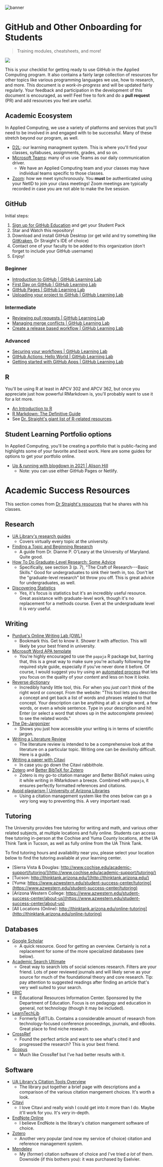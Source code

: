 ![banner](github_onboarding_banner.png)

# GitHub and Other Onboarding for Students
> Training modules, cheatsheets, and more!

![](https://img.shields.io/badge/Status-in%20progress-yellowgreen)

This is your checklist for getting ready to use GitHub in the Applied Computing program. It also contains a fairly large collection of resources for other topics like various programming languages we use, how to research, and more. This document is *a work-in-progress* and will be updated fairly regularly. Your feedback and participation in the development of this document is encouraged, as well! Feel free to fork and do a **pull request** (PR) and add resources you feel are useful.

## Academic Ecosystem

In Applied Computing, we use a variety of platforms and services that you'll need to be involved in and engaged with to be successful. Many of these stretch beyond our program, as well.

+ [D2L](https://d2l.arizona.edu): our learning managment system. This is where you'll find your classes, syllabuses, assignments, grades, and so on.
+ [Microsoft Teams](https://www.microsoft.com/en-us/microsoft-365/microsoft-teams/download-app): many of us use Teams as our daily communication driver.
    + We have an Applied Computing team and your classes may have individual teams specific to those classes.
+ [Zoom](https://arizona.zoom.us): how we meet synchronously. You **must** be authenticated using your NetID to join your class meetings! Zoom meetings are typically recorded in case you are not able to make the live session.

## GitHub

Initial steps:

1. [Sign up for GitHub Education](https://education.github.com/students) and get your Student Pack
2. Star and Watch this repository!
3. Download and install GitHub Desktop (or get wild and try something like [GitKraken](gitkraken.com), Dr Straight's IDE of choice)
4. Contact one of your faculty to be added to this organization (don't forget to include your GitHub username)
5. Enjoy!

### Beginner

+ [Introduction to GitHub | GitHub Learning Lab](https://lab.github.com/githubtraining/introduction-to-github)
+ [First Day on GitHub | GitHub Learning Lab](https://lab.github.com/githubtraining/first-day-on-github)
+ [GitHub Pages | GitHub Learning Lab](https://lab.github.com/githubtraining/github-pages)
+ [Uploading your project to GitHub | GitHub Learning Lab](https://lab.github.com/githubtraining/uploading-your-project-to-github)

### Intermediate

+ [Reviewing pull requests | GitHub Learning Lab](https://lab.github.com/githubtraining/reviewing-pull-requests)
+ [Managing merge conflicts | GitHub Learning Lab](https://lab.github.com/githubtraining/managing-merge-conflicts)
+ [Create a release based workflow | GitHub Learning Lab](https://lab.github.com/githubtraining/create-a-release-based-workflow)

### Advanced

+ [Securing your workflows | GitHub Learning Lab](https://lab.github.com/githubtraining/securing-your-workflows)
+ [GitHub Actions: Hello World | GitHub Learning Lab](https://lab.github.com/githubtraining/github-actions:-hello-world)
+ [Getting started with GitHub Apps | GitHub Learning Lab](https://lab.github.com/githubtraining/getting-started-with-github-apps)

## R

You'll be using R at least in APCV 302 and APCV 362, but once you appreciate just how powerful RMarkdown is, you'll probably want to use it for a lot more. 

+ [An Introduction to R](https://intro2r.com/)
+ [R Markdown: The Definitive Guide](https://bookdown.org/yihui/rmarkdown/)
+ See [Dr. Straight's giant list of R-related resources](https://github.com/ryanstraight/resources#r). 

## Student Learning Portfolio options

In Applied Computing, you'll be creating a portfolio that is public-facing and highlights some of your favorite and best work. Here are some guides for options to get your portfolio online.

+ [Up & running with blogdown in 2021 | Alison Hill](https://alison.rbind.io/blog/2020-12-new-year-new-blogdown/)
    + Note: you can use either GitHub Pages or Netlify.

# Academic Success Resources

This section comes from [Dr Straight's resources](https://github.com/ryanstraight) that he shares with his classes.

## Research

+ [UA Library's research guides](https://libguides.library.arizona.edu/)
    + Covers virtually every topic at the university.
+ [Finding a Topic and Beginning Research](https://www.cs.umd.edu/~oleary/gradstudy/node9.html)
    + A guide from Dr. Dianne P. O'Leary at the University of Maryland. Quite good.
+ [How To Do Graduate-Level Research: Some Advice](https://www.ece.rutgers.edu/~cps/assets/extras/HowToDoResearch_ANRG_WP02001.pdf)
    + Specifically, see section 3 (p. 7), "The Craft of Research---Basic Skills." Good for undergraduates to sink their teeth in, too. Don't let the "graduate-level research" bit throw you off. This is great advice for undergraduates, as well.
+ [Discovering Statistics](https://www.discoveringstatistics.com/)
    + Yes, it's focus is statistics but it's an incredibly useful resource. Great assistance with graduate-level work, though it's no replacement for a methods course. Even at the undergraduate level it is *very* useful.

## Writing

+ [Purdue's Online Writing Lab (OWL)](https://owl.purdue.edu/owl/research_and_citation/apa_style/apa_style_introduction.html)
    + Bookmark this. Get to know it. Shower it with affection. This will likely be your best friend in university.
+ [Microsoft Word APA template](https://drive.google.com/open?id=0B4hpwxw-Lsr4U2lWVG45TkdKSDQ)
    + You're highly encouraged to use the `papaja` R package but, barring that, this is a great way to make sure you're actually following the required style guide, especially if you've never done it before. Of course, I would suggest you try using an [automated process](https://www.chronicle.com/blogs/profhacker/using-rstudio-for-apa-style-and-more/65486) that lets you focus on the quality of your *content* and less on how it *looks*.
+ [Reverse dictionary](http://www.onelook.com/reverse-dictionary.shtml)
    + Incredibly handy little tool, this. For when you *just can't think* of the right word or concept. From the website: "This tool lets you describe a concept and get back a list of words and phrases related to that concept. Your description can be anything at all: a single word, a few words, or even a whole sentence. Type in your description and hit Enter (or select a word that shows up in the autocomplete preview) to see the related words."
+ [The De-Jargonizer](http://scienceandpublic.com/)
    + Shows you just how accessible your writing is in terms of scientific jargon.
+ [Writing a Literature Review](http://libguides.bc.edu/litreview/gettingstarted)
    + The literature review is intended to be a comprehensive look at the literature on a particular topic. Writing one can be devilishly difficult. Here is a guide.
+ [Writing a paper with Citavi](https://drive.google.com/open?id=0BwUSv3c2G0pAV1R0SkxFUDlnekE)
    + In case you go down the Citavi rabbithole.
+ [Zotero](https://www.zotero.org/) and [Better BibTeX for Zotero](https://retorque.re/zotero-better-bibtex/)
    + Zotero is my go-to citation manager and Better BibTeX makes using it while writing in RMarkdown a breeze. Combined with `papaja`, it ensures perfectly formatted references and citations.
+ [Avoid plagiarism | University of Arizona Libraries](https://new.library.arizona.edu/research/citing/plagiarism)
    + Using a citation management system like the ones below can go a *very* long way to preventing this. A very important read.

## Tutoring

The University provides free tutoring for writing and math, and various other related subjects, at multiple locations and fully online. Students can access free tutoring in-person at the Cochise and Yuma County locations, at the UA Think Tank in Tucson, as well as fully online from the UA Think Tank.

To find tutoring hours and availability near you, please select your location below to find the tutoring available at your learning center.

+ [Sierra Vista & Douglas: http://www.cochise.edu/academic-support/tutoring/](http://www.cochise.edu/academic-support/tutoring/)
+ [Tucson: http://thinktank.arizona.edu/](http://thinktank.arizona.edu/)
+ [Yuma: https://www.azwestern.edu/student-success-center/tutoring](https://www.azwestern.edu/student-success-center/tutoring)
+ [Arizona Western College: https://www.azwestern.edu/student-success-center/about-us](https://www.azwestern.edu/student-success-center/about-us)
+ [All Locations (Online): http://thinktank.arizona.edu/online-tutoring](http://thinktank.arizona.edu/online-tutoring)

## Databases

+ [Google Scholar](https://libguides.library.arizona.edu/googlescholar)
    + A quick resource. Good for getting an overview. Certainly is not a replacement for some of the more specialized databases (see below).
+ [Academic Search Ultimate](https://libguides.library.arizona.edu/academicsearchelite)
    + Great way to search lots of social sciences research. Filters are your friend. Lots of peer reviewed journals and will likely serve as your source for much of the foundational theory and core research. Tip: pay attention to suggested readings after finding an article that's very well suited to your search.
+ [ERIC](https://libguides.library.arizona.edu/eric_ebsco)
    + Educational Resources Information Center. Sponsored by the Department of Education. Focus is on pedagogy and education in general, not technology (though it may be included).
+ [LearnTechLib](https://libguides.library.arizona.edu/editlib)
    + Formerly EdITLib. Contains a considerable amount of research from technology-focused conference proceedings, journals, and eBooks. Great place to find niche research.
+ [CrossRef](http://www.crossref.org/)
    + Found the perfect article and want to see what's cited it and progressed the research? This is your best friend.
+ [Scopus](https://libguides.library.arizona.edu/scopus)
    + Much like CrossRef but I've had better results with it.

## Software

+ [UA Library's Citation Tools Overview](http://new.library.arizona.edu/research/citing/manage)
    + The library put together a brief page with descriptions and a comparison of the various citation mangement choices. It's worth a look.
+ [Citavi](https://www.citavi.com/en/individuals#academic)
    + I love Citavi and really wish I could get into it more than I do. Maybe it'll work for you. It's *very* in-depth.
+ [EndNote Online](http://libguides.library.arizona.edu/c.php?g=122873&p=802708)
    + I believe EndNote is the library's citation mangement software of choice. 
+ [Zotero](https://www.zotero.org/)
    + Another very popular (and now my service of choice) citation and reference management system.
+ [Mendeley](https://www.mendeley.com)
    + My (former) citation software of choice and I've tried *a lot* of them. Downside (if this bothers you): it was purchased by Eselvier.
